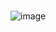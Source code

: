 <br>


![image](http://hbimg.b0.upaiyun.com/52225af82ec02a289b335230fa3552d285b5a49b24d836-fNMVAt_fw658)
